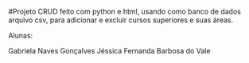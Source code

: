 #Projeto CRUD feito com python e html, usando como banco de dados arquivo csv, para adicionar e excluir cursos superiores e suas áreas.

Alunas:

Gabriela Naves Gonçalves
Jéssica Fernanda Barbosa do Vale
